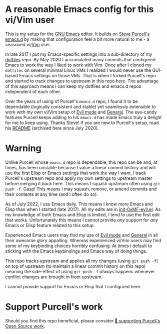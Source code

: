 # A reasonable Emacs config for this vi/Vim user

This is my setup for the [GNU Emacs](https://www.gnu.org/software/emacs/) editor.
It builds on [Steve Purcell's emacs.d](https://github.com/purcell/emacs.d) by making that configuration feel a bit more natural to me - a seasoned vi/[Vim](https://www.vim.org) user.

In late 2017 I put my Emacs-specific settings into a sub-directory of my [dotfiles](https://github.com/0xMF/dotfiles) repo.
By May 2020 I accumulated many commits that configured Emacs to work the way I liked to work with Vim.
Once after I cloned my `dotfiles` on several minimal Linux VMs I realized I would never use the GUI-based Emacs settings on those VMs.
That is when I forked Purcell's repo and started to track changes to upstream in this repo here.
The advantage of this approach means I can keep my dotfiles and emacs.d repos independent of each other.

Over the years of using of Purcell's `emacs.d` repo, I found it to be dependable (logically consistent and stable) yet seamlessly extensible to work with my own vi/Vim setup of [Evil mode](https://github.com/emacs-evil/evil) and [General](https://github.com/noctuid/general.el).
The eye-candy features Purcell keeps adding to his `emacs.d` has made Emacs truly a delight for me to keep using.
Thanks Steve!
If you are new to Purcell's setup, read his [README](README_Purcell.md) (archived here since July 2020).

# Warning

Unlike Purcell whose `emacs.d` repo is dependable, this repo can be and, at times, has been unstable because I value a linear commit history and will use the first Elisp or Emacs settings that work the way I want.
I track Purcell's upstream repo and apply my own settings to upstream master before merging it back here.
This means I squash upstream often using `git push -f`.
Gasp!
This means I may squash, remove, or amend commits and their contents at any time (and I often do so).

As of July 2022, I use Emacs daily.
This means I know more Emacs and Elisp than when I started (late 2017).
All my edits are in [init-0xMF-evil.el](lisp/init-0xMF-evil.el).
As my knowledge of both Emacs and Elisp is limited, I tend to use the first edit that works.
Unfortunately this means I cannot provide *any* support for *any* Emacs or Elisp feature related to this setup.

Experienced Emacs users may find my use of [Evil mode](https://github.com/emacs-evil/evil) and [General](https://github.com/noctuid/general.el) in all their awesome glory appalling.
Whereas experienced vi/Vim users may find some of my keybinding choices horribly confusing.
At times I default to sticking with the Emacs keybindings and Emacs way of doing things.

This repo tracks upstream and applies all my changes (using `git push -f`) on top of upstream (to maintain a linear commit history on this repo) meaning the side-effect of using `git push -f` *always* happens whenever conflict changes are brought in from upstream.

I cannot provide support for Emacs or Elisp that I configured here.

# Support Purcell's work

Should you find this repo beneficial, please consider [💝 supporting Purcell's Open Source work](https://www.patreon.com/sanityinc).
